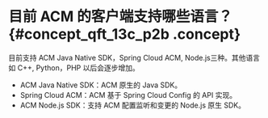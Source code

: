 # 目前 ACM 的客户端支持哪些语言？ {#concept_qft_13c_p2b .concept}

目前支持 ACM Java Native SDK，Spring Cloud ACM, Node.js三种。其他语言如 C++, Python，PHP 以后会逐步增加。

-   ACM Java Native SDK：ACM 原生的 Java SDK。
-   Spring Cloud ACM：ACM 基于 Spring Cloud Config 的 API 实现。
-   ACM Node.js SDK：支持 ACM 配置监听和变更的 Node.js 原生 SDK。

